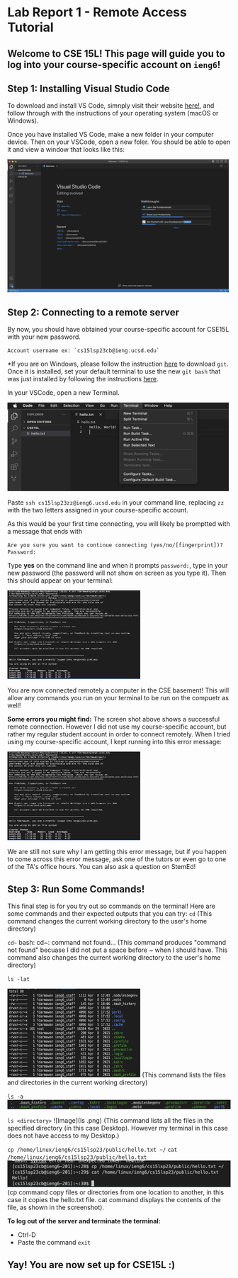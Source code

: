 # **Lab Report 1 - Remote Access Tutorial**
## Welcome to CSE 15L! This page will guide you to log into your course-specific account on `ieng6`! 

## Step 1: Installing Visual Studio Code
To download and install VS Code, simnply visit their website [here!](https://code.visualstudio.com/),
and follow through with the instructions of your operating system (macOS or Windows). 

Once you have installed VS Code, make a new folder in your computer device. Then on your VSCode, open a new foler. You should be able to open it and view a window that looks like this: 

<img src="VSCode.png" width="500" height="300">

## Step 2: Connecting to a remote server 
By now, you should have obtained your course-specific account for CSE15L with your new password. 
```
Account username ex: `cs15lsp23cb@ieng.ucsd.edu` 
```
*If you are on Windows, please follow the instruction [here](https://gitforwindows.org/) to download `git`. Once it is installed, set your default terminal to use the new `git bash` that was just installed by following the instructions [here]( https://stackoverflow.com/questions/42606837/how-do-i-use-bash-on-windows-from-the-visual-studio-code-integrated-terminal/50527994#50527994). 


In your VSCode, open a new Terminal. 

<img src="NewTerminal.png" width="500" height="200">

Paste `ssh cs15lsp23zz@ieng6.ucsd.edu` in your command line, replacing `zz` with the two letters assigned in your course-specific account. 

As this would be your first time connecting, you will likely be promptted with a message that ends with 
```
Are you sure you want to continue connecting (yes/no/[fingerprint])?
Password:
```
Type **yes** on the command line and when it prompts `password:`, type in your new password (the password will not show on screen as you type it). 
Then this should appear on your terminal: 

<img src="ssh.png" width="300" height="200">


You are now connected remotely a computer in the CSE basement! This will allow any commands you run on your terminal to be run on the compuetr as well!

**Some errors you might find:**
The screen shot above shows a successful remote connection. However I did not use my course-specific account, but rather my regular student account in order to connect remotely. When I tried using my course-specific account, I kept running into this error message:

<img src="ssh.png" width="300" height="200">

We are still not sure why I am getting this error message, but if you happen to come across this error message, ask one of the tutors or even go to one of the TA's office hours. You can also ask a question on StemEd!

## Step 3: Run Some Commands!
This final step is for you try out so commands on the terminal! 
Here are some commands and their expected outputs that you can try: 
`cd`
(This command changes the current working directory to the user's home directory)

`cd~`
bash: cd~: command not found...
(This command produces "command not found" becuase I did not put a space before ~ when I should have. This command also changes the current working directory to the user's home directory)

`ls -lat`

<img src="ls-lat.png" width="300" height="200">
(This command lists the files and directories in the current working directory)

`ls -a`
![Image](las-a.png)

`ls <directory>`
![Image](ls <directory>.png)
(This command lists all the files in the specified directory (in this case Desktop). However my terminal in this case does not have access to my Desktop.)

`cp /home/linux/ieng6/cs15lsp23/public/hello.txt ~/`
`cat /home/linux/ieng6/cs15lsp23/public/hello.txt`
![Image](cp&cat.png)
(cp command copy files or directories from one location to another, in this case it copies the hello.txt file. cat command displays the contents of the file, as shown in the screenshot).


**To log out of the server and terminate the terminal:** 
* Ctrl-D
* Paste the command `exit`

## Yay! You are now set up for CSE15L :)
